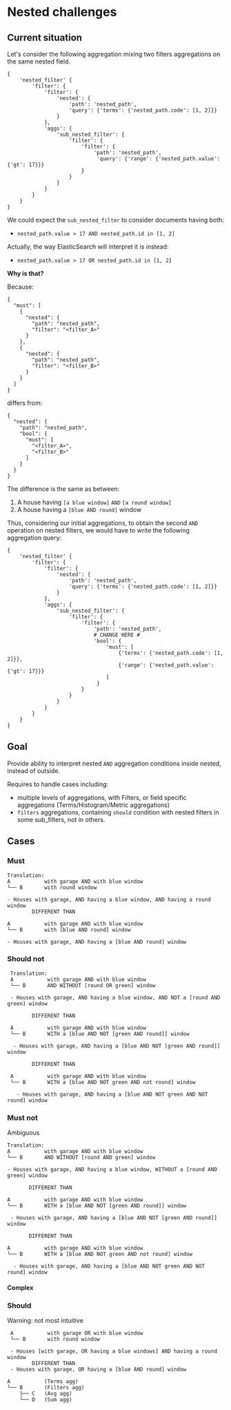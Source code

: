 # Nested challenges

## Current situation

Let's consider the following aggregation mixing two filters aggregations on the same nested field.
```
{
    'nested_filter' {
        'filter': {
            'filter': {
                'nested': {
                    'path': 'nested_path',
                    'query': {'terms': {'nested_path.code': [1, 2]}}
                }
            },
            'aggs': {
                'sub_nested_filter': {
                    'filter': {
                        'filter': {
                            'path': 'nested_path',
                             'query': {'range': {'nested_path.value': {'gt': 17}}}
                        }
                    }
                }
            }
        }
    }
}
```

We could expect the `sub_nested_filter` to consider documents having both:
- `nested_path.value > 17 AND nested_path.id in [1, 2]`

Actually, the way ElasticSearch will interpret it is instead:
- `nested_path.value > 17 OR nested_path.id in [1, 2]`


**Why is that?**

Because:
```
{
  "must": [
    {
      "nested": {
        "path": "nested_path",
        "filter": "<filter_A>"
      }
    },
    {
      "nested": {
        "path": "nested_path",
        "filter": "<filter_B>"
      }
    }
  ]
}
```

differs from:
```
{
  "nested": {
    "path": "nested_path",
    "bool": {
      "must": [
        "<filter_A>",
        "<filter_B>"
      ]
    }
  }
}
```

The difference is the same as between:

1. A house having `[a blue window]` `AND` `[a round window]`
2. A house having a `[blue AND round]` window


Thus, considering our initial aggregations, to obtain the second `AND` operation on nested filters, we would have to write the following aggregation query:
```
{
    'nested_filter' {
        'filter': {
            'filter': {
                'nested': {
                    'path': 'nested_path',
                    'query': {'terms': {'nested_path.code': [1, 2]}}
                }
            },
            'aggs': {
                'sub_nested_filter': {
                    'filter': {
                        'filter': {
                            'path': 'nested_path',
                            # CHANGE HERE #
                            'bool': {
                                'must': [
                                    {'terms': {'nested_path.code': [1, 2]}},
                                    {'range': {'nested_path.value': {'gt': 17}}}
                                ]
                             }
                        }
                    }
                }
            }
        }
    }
}
```

## Goal
Provide ability to interpret nested `AND` aggregation conditions inside nested, instead of outside.

Requires to handle cases including:
- multiple levels of aggregations, with Filters, or field specific aggregations (Terms/Histogram/Metric aggregations)
- `filters` aggregations, containing `should` condition with nested filters in some sub_filters, not in others.


## Cases


### Must
```
Translation:
A           with garage AND with blue window
└── B       with round window

- Houses with garage, AND having a blue window, AND having a round window
        DIFFERENT THAN

A           with garage AND with blue window
└── B       with [blue AND round] window

- Houses with garage, AND having a [blue AND round] window
```

 ### Should not
```
 Translation:
 A           with garage AND with blue window
 └── B       AND WITHOUT [round OR green] window

 - Houses with garage, AND having a blue window, AND NOT a [round AND green] window

        DIFFERENT THAN

 A           with garage AND with blue window
 └── B       WITH a [blue AND NOT [green AND round]] window

  - Houses with garage, AND having a [blue AND NOT [green AND round]] window

        DIFFERENT THAN

 A           with garage AND with blue window
 └── B       WITH a [blue AND NOT green AND not round] window

   - Houses with garage, AND having a [blue AND NOT green AND NOT round] window

```

 ### Must not
 Ambiguous
 ```
 Translation:
 A           with garage AND with blue window
 └── B       AND WITHOUT [round AND green] window

 - Houses with garage, AND having a blue window, WITHOUT a [round AND green] window

        DIFFERENT THAN

 A           with garage AND with blue window
 └── B       WITH a [blue AND NOT [green AND round]] window

  - Houses with garage, AND having a [blue AND NOT [green AND round]] window

        DIFFERENT THAN

 A           with garage AND with blue window
 └── B       WITH a [blue AND NOT green AND not round] window

   - Houses with garage, AND having a [blue AND NOT green AND NOT round] window

```

#### Complex

### Should
 Warning: not most intuitive
```
 A           with garage OR with blue window
 └── B       with round window

 - Houses [with garage, OR having a blue windows] AND having a round window
        DIFFERENT THAN
 - Houses with garage, OR having a [blue AND round] window
```

```
A           (Terms agg)
└── B       (Filters agg)
    ├── C   (Avg agg)
    └── D   (Sum agg)
```
